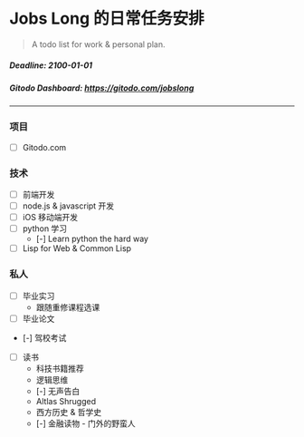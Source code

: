 # Jobs Long 的日常任务安排

> A todo list for work & personal plan.

##### Deadline: 2100-01-01
##### Gitodo Dashboard: https://gitodo.com/jobslong

***

### 项目

* [ ] Gitodo.com

### 技术

* [ ] 前端开发
* [ ] node.js & javascript 开发
* [ ] iOS 移动端开发
* [ ] python 学习
   * [-] Learn python the hard way
* [ ] Lisp for Web & Common Lisp

### 私人

* [ ] 毕业实习
  * 跟随重修课程选课
* [ ] 毕业论文
* [-] 驾校考试
* [ ] 读书
  * 科技书籍推荐
  * 逻辑思维
  * [-] 无声告白
  * Altlas Shrugged
  * 西方历史 & 哲学史
  * [-] 金融读物 - 门外的野蛮人
